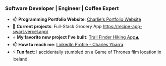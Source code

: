 ### Software Developer | Engineer | Coffee Expert 
- 📫 **Programming Portfolio Website**: [Charlie's Portfolio Website](https://charliearray.github.io/personal-website/)
- 📁 **Current projects**: Full-Stack Grocery App https://recipe-app-swart.vercel.app/
- ⭐ **My favorite new project I've built:** [Trail Finder Hiking App⛰️](https://charliearray.github.io/api-hiking-app/)
- 📫 **How to reach me**: [LinkedIn Profile - Charles Ybarra](https://www.linkedin.com/in/engineercharlie/)
- ⚡ **Fun fact**: I accidentally stumbled on a Game of Thrones film location in Iceland
